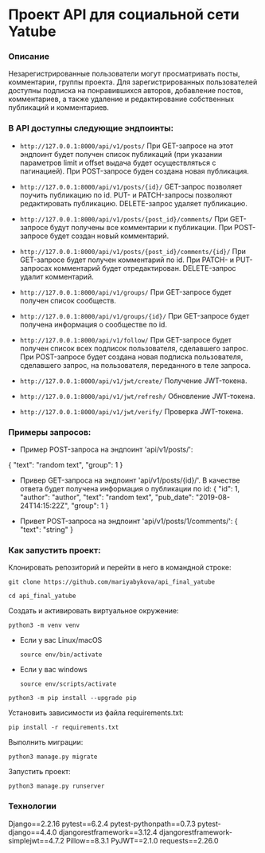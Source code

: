 # Проект API для социальной сети Yatube

### Описание 
Незарегистрированные пользователи могут просматривать посты, комментарии, группы проекта.
Для зарегистрированных пользователей доступны подписка на понравившихся авторов, 
добавление постов, комментариев, а также удаление и редактирование собственных публикаций
и комментариев.

### В API доступны следующие эндпоинты:

* ```http://127.0.0.1:8000/api/v1/posts/``` При GET-запросе на этот эндпоинт будет получен список публикаций (при указании параметров limit и offset выдача будет осуществляться с пагинацией).
При POST-запросе буден создана новая публикация.

* ```http://127.0.0.1:8000/api/v1/posts/{id}/``` GET-запрос позволяет поучить публикацию по id.
PUT- и PATCH-запросы позволяют редактировать публикацию.
DELETE-запрос удаляет публикацию.

* ```http://127.0.0.1:8000/api/v1/posts/{post_id}/comments/``` При GET-запросе будут получены все комментарии к публикации.
При POST-запросе будет создан новый комментарий.

* ```http://127.0.0.1:8000/api/v1/posts/{post_id}/comments/{id}/``` При GET-запросе будет получен комментарий по id. 
При PATCH- и PUT-запросах комментарий будет отредактирован.
DELETE-запрос удалит комментарий.

* ```http://127.0.0.1:8000/api/v1/groups/``` При GET-запросе будет получен список сообществ.

* ```http://127.0.0.1:8000/api/v1/groups/{id}/``` При GET-запросе будет получена информация о сообществе по id.

* ```http://127.0.0.1:8000/api/v1/follow/``` При GET-запросе будет получен список всех подписок пользователя, сделавшего запрос.
При POST-запросе будет создана новая подписка пользователя, сделавшего запрос, на пользователя, переданного в теле запроса.

* ```http://127.0.0.1:8000/api/v1/jwt/create/``` Получение JWT-токена.

* ```http://127.0.0.1:8000/api/v1/jwt/refresh/``` Обновление JWT-токена.

* ```http://127.0.0.1:8000/api/v1/jwt/verify/``` Проверка JWT-токена.

### Примеры запросов:

* Пример POST-запроса на эндпоинт 'api/v1/posts/':

{
"text": "random text",
"group": 1
}

* Привер GET-запроса на эндпоинт 'api/v1/posts/{id}/'. В качестве ответа будет получена информация о публикации по id:
{
"id": 1,
"author": "author",
"text": "random text",
"pub_date": "2019-08-24T14:15:22Z",
"group": 1
}

* Привет POST-запроса на эндпоинт 'api/v1/posts/1/comments/':
{
"text": "string"
}


### Как запустить проект:

Клонировать репозиторий и перейти в него в командной строке:

```
git clone https://github.com/mariyabykova/api_final_yatube
```

```
cd api_final_yatube
```

Cоздать и активировать виртуальное окружение:

```
python3 -m venv venv
```

* Если у вас Linux/macOS

    ```
    source env/bin/activate
    ```

* Если у вас windows

    ```
    source env/scripts/activate
    ```

```
python3 -m pip install --upgrade pip
```

Установить зависимости из файла requirements.txt:

```
pip install -r requirements.txt
```

Выполнить миграции:

```
python3 manage.py migrate
```

Запустить проект:

```
python3 manage.py runserver
```

### Технологии
Django==2.2.16
pytest==6.2.4
pytest-pythonpath==0.7.3
pytest-django==4.4.0
djangorestframework==3.12.4
djangorestframework-simplejwt==4.7.2
Pillow==8.3.1
PyJWT==2.1.0
requests==2.26.0